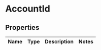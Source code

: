 
# AccountId

## Properties
Name | Type | Description | Notes
------------ | ------------- | ------------- | -------------



